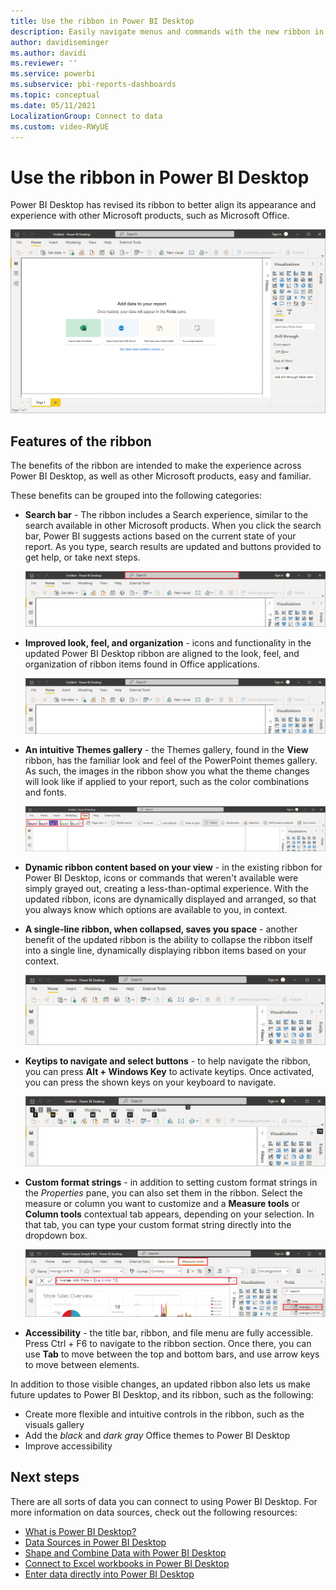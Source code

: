 ```yaml
---
title: Use the ribbon in Power BI Desktop
description: Easily navigate menus and commands with the new ribbon in Power BI Desktop
author: davidiseminger
ms.author: davidi
ms.reviewer: ''
ms.service: powerbi
ms.subservice: pbi-reports-dashboards
ms.topic: conceptual
ms.date: 05/11/2021
LocalizationGroup: Connect to data
ms.custom: video-RWyUE
---
```

# Use the ribbon in Power BI Desktop

Power BI Desktop has revised its ribbon to better align its appearance and experience with other Microsoft products, such as Microsoft Office.

![New ribbon in Power BI Desktop](media/desktop-ribbon/desktop-ribbon-02.png)


## Features of the ribbon

The benefits of the ribbon are intended to make the experience across Power BI Desktop, as well as other Microsoft products, easy and familiar. 

These benefits can be grouped into the following categories:

* **Search bar** - The ribbon includes a Search experience, similar to the search available in other Microsoft products. When you click the search bar, Power BI suggests actions based on the current state of your report. As you type, search results are updated and buttons provided to get help, or take next steps. 

    ![New search bar](media/desktop-ribbon/desktop-ribbon-03.png)

<!--    Watch this video to see it in action.

    > [!VIDEO <iframe width="560" height="315" src="https://www.microsoft.com/videoplayer/embed/RWyUE" frameborder="0" allow="accelerometer; autoplay; clipboard-write; encrypted-media; gyroscope; picture-in-picture" allowfullscreen></iframe>]
-->
* **Improved look, feel, and organization** - icons and functionality in the updated Power BI Desktop ribbon are aligned to the look, feel, and organization of ribbon items found in Office applications.

    ![Improved look and feel](media/desktop-ribbon/desktop-ribbon-04.png)

* **An intuitive Themes gallery** - the Themes gallery, found in the **View** ribbon, has the familiar look and feel of the PowerPoint themes gallery. As such, the images in the ribbon show you what the theme changes will look like if applied to your report, such as the color combinations and fonts. 

    ![Better themes](media/desktop-ribbon/desktop-ribbon-05.png)

* **Dynamic ribbon content based on your view** - in the existing ribbon for Power BI Desktop, icons or commands that weren't available were simply grayed out, creating a less-than-optimal experience. With the updated ribbon, icons are dynamically displayed and arranged, so that you always know which options are available to you, in context.

* **A single-line ribbon, when collapsed, saves you space** - another benefit of the updated ribbon is the ability to collapse the ribbon itself into a single line, dynamically displaying ribbon items based on your context. 

    ![Collapsed ribbon](media/desktop-ribbon/desktop-ribbon-06.png)

* **Keytips to navigate and select buttons** - to help navigate the ribbon, you can press **Alt + Windows Key** to activate keytips. Once activated, you can press the shown keys on your keyboard to navigate.

    ![Keytips](media/desktop-ribbon/desktop-ribbon-07.png)

* **Custom format strings** - in addition to setting custom format strings in the *Properties* pane, you can also set them in the ribbon. Select the measure or column you want to customize and a **Measure tools** or **Column tools** contextual tab appears, depending on your selection. In that tab, you can type your custom format string directly into the dropdown box.

    ![Custom format strings](media/desktop-ribbon/desktop-ribbon-08.png)

* **Accessibility** - the title bar, ribbon, and file menu are fully accessible. Press Ctrl + F6 to navigate to the ribbon section. Once there, you can use **Tab** to move between the top and bottom bars, and use arrow keys to move between elements.


In addition to those visible changes, an updated ribbon also lets us make future updates to Power BI Desktop, and its ribbon, such as the following:

* Create more flexible and intuitive controls in the ribbon, such as the visuals gallery
* Add the *black* and *dark gray* Office themes to Power BI Desktop
* Improve accessibility


## Next steps
There are all sorts of data you can connect to using Power BI Desktop. For more information on data sources, check out the following resources:

* [What is Power BI Desktop?](../fundamentals/desktop-what-is-desktop.md)
* [Data Sources in Power BI Desktop](../connect-data/desktop-data-sources.md)
* [Shape and Combine Data with Power BI Desktop](../connect-data/desktop-shape-and-combine-data.md)
* [Connect to Excel workbooks in Power BI Desktop](../connect-data/desktop-connect-excel.md)   
* [Enter data directly into Power BI Desktop](../connect-data/desktop-enter-data-directly-into-desktop.md)   
